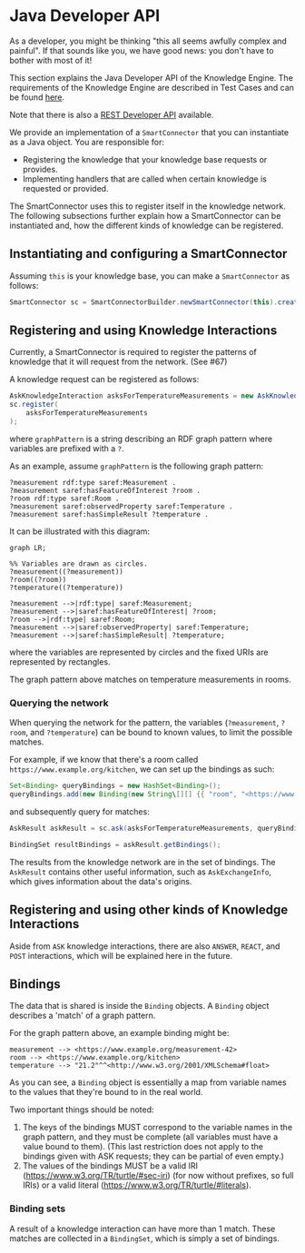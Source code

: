 # Java Developer API

As a developer, you might be thinking "this all seems awfully complex and painful".
If that sounds like you, we have good news: you don't have to bother with most of it!

This section explains the Java Developer API of the Knowledge Engine. The requirements of the Knowledge Engine are described in Test Cases and can be found [here](./04_test_cases.md).

Note that there is also a [REST Developer API](https://gitlab.inesctec.pt/interconnect/knowledge-engine/-/blob/master/rest-api/src/main/resources/openapi-sc.yaml) available.

We provide an implementation of a `SmartConnector` that you can instantiate as a Java object.
You are responsible for:

- Registering the knowledge that your knowledge base requests or provides.
- Implementing handlers that are called when certain knowledge is requested or provided.

<!-- TODO: Add instructions on how to use it in a Maven project once that's possible. (Also how to include it as a jar?) -->

The SmartConnector uses this to register itself in the knowledge network.
The following subsections further explain how a SmartConnector can be instantiated and, how the different kinds of knowledge can be registered.

## Instantiating and configuring a SmartConnector

<!-- TODO: Show how to instantiate a `SmartConnector`, and explain that it needs network ports. -->

Assuming `this` is your knowledge base, you can make a `SmartConnector` as follows:

```java
SmartConnector sc = SmartConnectorBuilder.newSmartConnector(this).create();
```

## Registering and using Knowledge Interactions
Currently, a SmartConnector is required to register the patterns of knowledge that it will request from the network. (See #67)

A knowledge request can be registered as follows:
```java
AskKnowledgeInteraction asksForTemperatureMeasurements = new AskKnowledgeInteraction(graphPattern);
sc.register(
    asksForTemperatureMeasurements
);
```
where `graphPattern` is a string describing an RDF graph pattern where variables are prefixed with a `?`.

As an example, assume `graphPattern` is the following graph pattern:
```sparql
?measurement rdf:type saref:Measurement .
?measurement saref:hasFeatureOfInterest ?room .
?room rdf:type saref:Room .
?measurement saref:observedProperty saref:Temperature .
?measurement saref:hasSimpleResult ?temperature .
```
It can be illustrated with this diagram:
```mermaid
graph LR;

%% Variables are drawn as circles.
?measurement((?measurement))
?room((?room))
?temperature((?temperature))

?measurement -->|rdf:type| saref:Measurement;
?measurement -->|saref:hasFeatureOfInterest| ?room;
?room -->|rdf:type| saref:Room;
?measurement -->|saref:observedProperty| saref:Temperature;
?measurement -->|saref:hasSimpleResult| ?temperature;
```
where the variables are represented by circles and the fixed URIs are represented by rectangles.

The graph pattern above matches on temperature measurements in rooms.

### Querying the network

When querying the network for the pattern, the variables (`?measurement`, `?room`, and `?temperature`) can be bound to known values, to limit the possible matches.

For example, if we know that there's a room called `https://www.example.org/kitchen`, we can set up the bindings as such:
```java
Set<Binding> queryBindings = new HashSet<Binding>();
queryBindings.add(new Binding(new String\[][] {{ "room", "<https://www.example.org/kitchen>" }}));
```
and subsequently query for matches:
```java
AskResult askResult = sc.ask(asksForTemperatureMeasurements, queryBindings).get();

BindingSet resultBindings = askResult.getBindings();
```
The results from the knowledge network are in the set of bindings.
The `AskResult` contains other useful information, such as `AskExchangeInfo`, which gives information about the data's origins.

## Registering and using other kinds of Knowledge Interactions

Aside from `ASK` knowledge interactions, there are also `ANSWER`, `REACT`, and `POST` interactions, which will be explained here in the future.
## Bindings

The data that is shared is inside the `Binding` objects.
A `Binding` object describes a 'match' of a graph pattern.

For the graph pattern above, an example binding might be:

```
measurement --> <https://www.example.org/measurement-42>
room --> <https://www.example.org/kitchen>
temperature --> "21.2"^^<http://www.w3.org/2001/XMLSchema#float>
```

As you can see, a `Binding` object is essentially a map from variable names to the values that they're bound to in the real world.

Two important things should be noted:

1. The keys of the bindings MUST correspond to the variable names in the graph pattern, and they must be complete (all variables must have a value bound to them). (This last restriction does not apply to the bindings given with ASK requests; they can be partial of even empty.)
2. The values of the bindings MUST be a valid IRI (https://www.w3.org/TR/turtle/#sec-iri) (for now without prefixes, so full IRIs) or a valid literal (https://www.w3.org/TR/turtle/#literals).

### Binding sets

A result of a knowledge interaction can have more than 1 match. These matches are collected in a `BindingSet`, which is simply a set of bindings.
